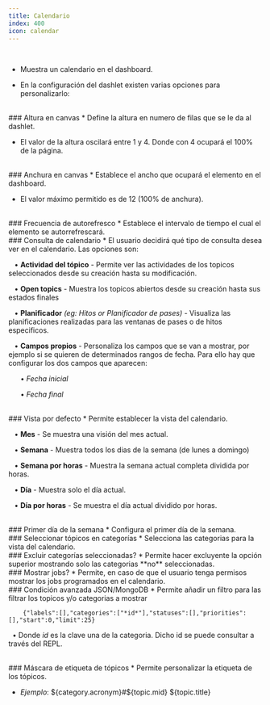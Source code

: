 ```yaml
---
title: Calendario
index: 400
icon: calendar
---
```


    
<br />

* Muestra un calendario en el dashboard.

* En la configuración del dashlet existen varias opciones para personalizarlo:

<br />
### Altura en canvas
* Define la altura en numero de filas que se le da al dashlet.

* El valor de la altura oscilará entre 1 y 4. Donde con 4 ocupará el 100% de la página.

<br />
### Anchura en canvas
* Establece el ancho que ocupará el elemento en el dashboard.

* El valor máximo permitido es de 12 (100% de anchura).

<br/>
### Frecuencia de autorefresco
* Establece el intervalo de tiempo el cual el elemento se autorrefrescará.

<br />
### Consulta de calendario
* El usuario decidirá qué tipo de consulta desea ver en el calendario. Las opciones son: <br />


&nbsp; &nbsp;• **Actividad del tópico** - Permite ver las actividades de los topicos seleccionados desde su creación hasta su modificación.<br />

&nbsp; &nbsp;• **Open topics** - Muestra los topicos abiertos desde su creación hasta sus estados finales<br />

&nbsp; &nbsp;• **Planificador** *(eg: Hitos or Planificador de pases)* - Visualiza las planificaciones realizadas para las ventanas de pases o de hitos especificos.<br />

&nbsp; &nbsp;• **Campos propios** - Personaliza los campos que se van a mostrar, por ejemplo si se quieren de determinados rangos de fecha. Para ello hay que configurar los dos campos que aparecen: <br />

&nbsp; &nbsp;&nbsp; &nbsp;• *Fecha inicial* <br />

&nbsp; &nbsp;&nbsp; &nbsp;• *Fecha final*

<br />
### Vista por defecto
* Permite establecer la vista del calendario.<br />


&nbsp; &nbsp;• **Mes** - Se muestra una visión del mes actual.<br />

&nbsp; &nbsp;• **Semana** - Muestra todos los dias de la semana  (de lunes a domingo) <br />

&nbsp; &nbsp;• **Semana por horas** - Muestra la semana actual completa dividida por horas. <br />

&nbsp; &nbsp;• **Día** - Muestra solo el día actual.<br />

&nbsp; &nbsp;• **Día por horas**  - Se muestra el día actual dividido por horas.

<br />
### Primer día de la semana
* Configura el primer día de la semana.

<br />
### Seleccionar tópicos en categorías
* Selecciona las categorias para la vista del calendario.

<br />
### Excluir categorías seleccionadas?
* Permite hacer excluyente la opción superior mostrando solo las categorias **no** seleccionadas.

<br />
### Mostrar jobs?
* Permite, en caso de que el usuario tenga permisos mostrar los jobs programados en el calendario.

<br />
### Condición avanzada JSON/MongoDB
* Permite añadir un filtro para las filtrar los topicos y/o categorias a mostrar
            
        {"labels":[],"categories":["*id*"],"statuses":[],"priorities":[],"start":0,"limit":25} 


&nbsp;&nbsp;• Donde *id* es la clave una de la categoria. Dicho id se puede consultar a través del REPL.


<br />
### Máscara de etiqueta de tópicos
* Permite personalizar la etiqueta de los tópicos.

* *Ejemplo*: ${category.acronym}#${topic.mid} ${topic.title}